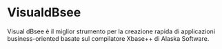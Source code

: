 # VisualdBsee

Visual dBsee è il miglior strumento per la creazione rapida di applicazioni business-oriented basate sul compilatore Xbase++ di Alaska Software.
